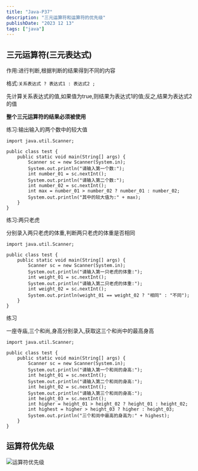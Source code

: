 ```yaml
---
title: "Java-P37"
description: "三元运算符和运算符的优先级"
publishDate: "2023 12 13"
tags: ["java"]
---
```


## 三元运算符(三元表达式)

作用:进行判断,根据判断的结果得到不同的内容

格式:`关系表达式 ? 表达式1 : 表达式2 ;`

先计算关系表达式的值,如果值为true,则结果为表达式1的值;反之,结果为表达式2的值

**整个三元运算符的结果必须被使用**

练习:输出输入的两个数中的较大值

```
import java.util.Scanner;

public class test {
    public static void main(String[] args) {
        Scanner sc = new Scanner(System.in);
        System.out.println("请输入第一个数:");
        int number_01 = sc.nextInt();
        System.out.println("请输入第二个数:");
        int number_02 = sc.nextInt();
        int max = number_01 > number_02 ? number_01 : number_02;
        System.out.println("其中的较大值为:" + max);
    }
}
```

练习:两只老虎

分别录入两只老虎的体重,判断两只老虎的体重是否相同

```
import java.util.Scanner;

public class test {
    public static void main(String[] args) {
        Scanner sc = new Scanner(System.in);
        System.out.println("请输入第一只老虎的体重:");
        int weight_01 = sc.nextInt();
        System.out.println("请输入第二只老虎的体重:");
        int weight_02 = sc.nextInt();
        System.out.println(weight_01 == weight_02 ? "相同" : "不同");
    }
}
```

练习

一座寺庙,三个和尚,身高分别录入,获取这三个和尚中的最高身高

```
import java.util.Scanner;

public class test {
    public static void main(String[] args) {
        Scanner sc = new Scanner(System.in);
        System.out.println("请输入第一个和尚的身高:");
        int height_01 = sc.nextInt();
        System.out.println("请输入第二个和尚的身高:");
        int height_02 = sc.nextInt();
        System.out.println("请输入第三个和尚的身高:");
        int height_03 = sc.nextInt();
        int higher = height_01 > height_02 ? height_01 : height_02;
        int highest = higher > height_03 ? higher : height_03;
        System.out.println("三个和尚中最高的身高为:" + highest);
    }
}
```

## 运算符优先级

![运算符优先级](https://image-resources.vercel.app/photos/thumbnail/%E8%BF%90%E7%AE%97%E7%AC%A6%E4%BC%98%E5%85%88%E7%BA%A7-ccf4df.jpg)